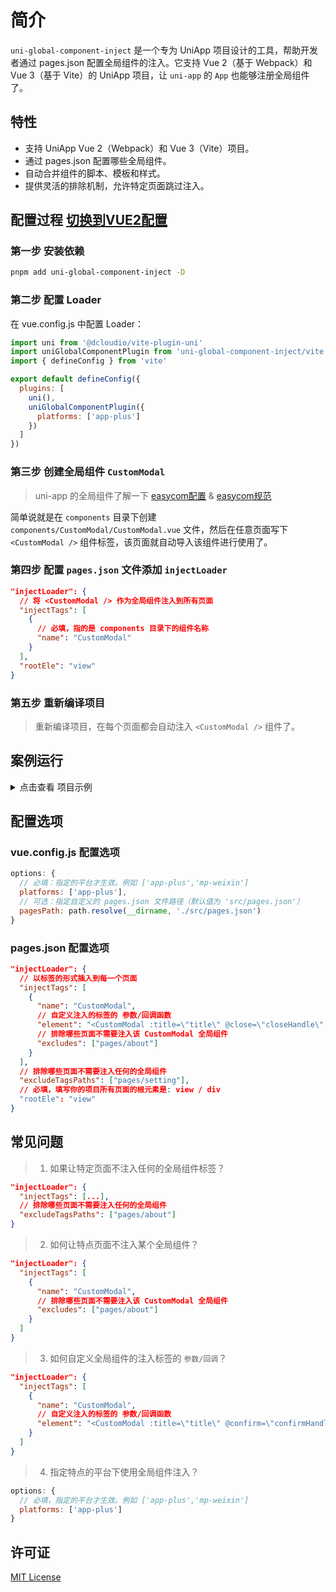 # 简介

`uni-global-component-inject` 是一个专为 UniApp 项目设计的工具，帮助开发者通过 pages.json 配置全局组件的注入。它支持 Vue 2（基于 Webpack）和 Vue 3（基于 Vite）的 UniApp 项目，让 `uni-app` 的 `App` 也能够注册全局组件了。

## 特性

- 支持 UniApp Vue 2（Webpack）和 Vue 3（Vite）项目。
- 通过 pages.json 配置哪些全局组件。
- 自动合并组件的脚本、模板和样式。
- 提供灵活的排除机制，允许特定页面跳过注入。

## 配置过程 [切换到VUE2配置](README.md)
### 第一步 安装依赖
```bash
pnpm add uni-global-component-inject -D
```
### 第二步 配置 Loader
在 vue.config.js 中配置 Loader：
```javascript
import uni from '@dcloudio/vite-plugin-uni'
import uniGlobalComponentPlugin from 'uni-global-component-inject/vite'
import { defineConfig } from 'vite'

export default defineConfig({
  plugins: [
    uni(),
    uniGlobalComponentPlugin({
      platforms: ['app-plus']
    })
  ]
})

```

### 第三步 创建全局组件 `CustomModal`
> uni-app 的全局组件了解一下 [easycom配置](https://uniapp.dcloud.net.cn/collocation/pages.html#easycom) & [easycom规范](https://uniapp.dcloud.net.cn/component/#easycom)

简单说就是在 `components` 目录下创建 `components/CustomModal/CustomModal.vue` 文件，然后在任意页面写下 `<CustomModal />` 组件标签，该页面就自动导入该组件进行使用了。

### 第四步 配置 `pages.json` 文件添加 `injectLoader`
```json
"injectLoader": {
  // 将 <CustomModal /> 作为全局组件注入到所有页面
  "injectTags": [
    {
      // 必填，指的是 components 目录下的组件名称
      "name": "CustomModal"
    }
  ],
  "rootEle": "view"
}
```

### 第五步 重新编译项目
> 重新编译项目，在每个页面都会自动注入 `<CustomModal />` 组件了。

## 案例运行
<details>
<summary>点击查看 项目示例</summary>

- [完整项目示例代码 - uni-global-component-inject-monorepo](https://github.com/liusheng22/uni-global-component-inject)
- 项目是 `monorepo` 项目，在根目录下执行 `pnpm i` 安装依赖
- `packages/playground` 目录下的有 vue2/vue3 完整项目示例
- `packages/global-inject` 目录下是 loader/plugin 的源码

</details>

## 配置选项
### vue.config.js 配置选项
```javascript
options: {
  // 必填：指定的平台才生效。例如 ['app-plus','mp-weixin']
  platforms: ['app-plus'],
  // 可选：指定自定义的 pages.json 文件路径（默认值为 'src/pages.json'）
  pagesPath: path.resolve(__dirname, './src/pages.json')
}
```

### pages.json 配置选项
```json
"injectLoader": {
  // 以标签的形式插入到每一个页面
  "injectTags": [
    {
      "name": "CustomModal",
      // 自定义注入的标签的 参数/回调函数
      "element": "<CustomModal :title=\"title\" @close=\"closeHandle\" />",
      // 排除哪些页面不需要注入该 CustomModal 全局组件
      "excludes": ["pages/about"]
    }
  ],
  // 排除哪些页面不需要注入任何的全局组件
  "excludeTagsPaths": ["pages/setting"],
  // 必填，填写你的项目所有页面的根元素是: view / div
  "rootEle": "view"
}
```

## 常见问题

> 1. 如果让特定页面不注入任何的全局组件标签？

```json
"injectLoader": {
  "injectTags": [...],
  // 排除哪些页面不需要注入任何的全局组件
  "excludeTagsPaths": ["pages/about"]
}
```

> 2. 如何让特点页面不注入某个全局组件？

```json
"injectLoader": {
  "injectTags": [
    {
      "name": "CustomModal",
      // 排除哪些页面不需要注入该 CustomModal 全局组件
      "excludes": ["pages/about"]
    }
  ]
}
```

> 3. 如何自定义全局组件的注入标签的 `参数/回调`？

```json
"injectLoader": {
  "injectTags": [
    {
      "name": "CustomModal",
      // 自定义注入的标签的 参数/回调函数
      "element": "<CustomModal :title=\"title\" @confirm=\"confirmHandle\" />",
    }
  ]
}
```

> 4. 指定特点的平台下使用全局组件注入？
```javascript
options: {
  // 必填，指定的平台才生效。例如 ['app-plus','mp-weixin']
  platforms: ['app-plus']
}
```

## 许可证
[MIT License](LICENSE)

